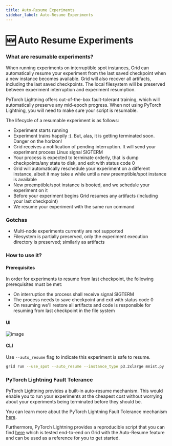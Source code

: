 ```yaml
---
title: Auto-Resume Experiments
sidebar_label: Auto-Resume Experiments
---
```


# 🆕 Auto Resume Experiments

### What are resumable experiments?

When running experiments on interruptible spot instances, Grid can automatically resume your experiment from the last saved checkpoint when a new instance becomes available. Grid will also recover all artifacts, including the last saved checkpoints. The local filesystem will be preserved between experiment interruption and experiment resumption.

PyTorch Lightning offers out-of-the-box fault-tolerant training, which will automatically preserve any mid-epoch progress. When not using PyTorch Lightning, you will need to make sure your script is resumable.

The lifecycle of a resumable experiment is as follows:

* Experiment starts running
* Experiment trains happily :). But, alas, it is getting terminated soon. Danger on the horizon!
* Grid receives a notification of pending interruption. It will send your experiment process Linux signal SIGTERM
* Your process is expected to terminate orderly, that is dump checkpoints/any state to disk, and exit with status code 0
* Grid will automatically reschedule your experiment on a different instance, albeit it may take a while until a new preemptible/spot instance is available
* New preemptible/spot instance is booted, and we schedule your experiment on it
* Before your experiment begins Grid resumes any artifacts (including your last checkpoint)
* We resume your experiment with the same run command

### Gotchas

* Multi-node experiments currently are not supported
* Filesystem is partially preserved, only the experiment execution directory is preserved; similarly as artifacts

### How to use it?

#### Prerequisites
In order for experiments to resume from last checkpoint, the following prerequisites must be met:

- On interruption the process shall receive signal SIGTERM
- The process needs to save checkpoint and exit with status code 0
- On resuming we'll restore all artifacts and code is responsible for resuming from last checkpoint in the file system

#### UI

![image](https://user-images.githubusercontent.com/13732925/148102089-f540356a-a2e6-4e9d-ac1f-51de26691086.png)

#### CLI

Use `--auto_resume` flag to indicate this experiment is safe to resume.

```bash
grid run --use_spot --auto_resume --instance_type p3.2xlarge mnist.py
```


### PyTorch Lightning Fault Tolerance

PyTorch Lightning provides a built-in auto-resume mechanism. This would enable you to run your experiments at the cheapest cost without worrying about your experiments being terminated before they should be.  

You can learn more about the PyTorch Lightning Fault Tolerance mechanism [here](https://pytorch-lightning.readthedocs.io/en/latest/advanced/fault_tolerant_training.html#:~:text=Fault%2Dtolerant%20Training%20is%20an,a%20hardware%20or%20software%20failure.&text=fit()%20fails%20in%20the,and%20everything%20will%20be%20restored.).

Furthermore, PyTorch Lightning provides a reproducible script that you can find [here](https://github.com/PyTorchLightning/pytorch-lightning/blob/master/pl_examples/fault_tolerant/automatic.py) which is tested end-to-end on Grid with the Auto-Resume feature and can be used as a reference for you to get started.
